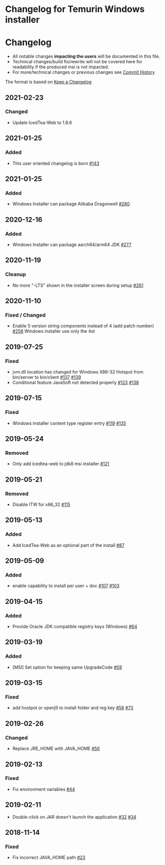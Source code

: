 # Changelog for Temurin Windows installer

# Changelog
* All notable changes **impacting the users** will be documented in this file.
* Technical changes/build fix/rewrite will not be covered here for readability if the produced msi is not impacted.
* For more/technical changes or previous changes see [Commit History](https://github.com/AdoptOpenJDK/openjdk-installer/commits/master) 


The format is based on [Keep a Changelog](https://keepachangelog.com/en/1.0.0/)

## 2021-02-23
### Changed
- Update IcedTea-Web to 1.8.6

## 2021-01-25
### Added
- This user oriented changelog is born [#143](https://github.com/AdoptOpenJDK/openjdk-installer/issues/143)

## 2021-01-25
### Added
- Windows Installer can package Alibaba Dragonwell [#280](https://github.com/AdoptOpenJDK/openjdk-installer/issues/280)

## 2020-12-16
### Added
- Windows Installer can package aarch64/arm64 JDK [#277](https://github.com/AdoptOpenJDK/openjdk-installer/issues/277)

## 2020-11-19
### Cleanup
- No more "-LTS" shown in the installer screen during setup [#261](https://github.com/AdoptOpenJDK/openjdk-installer/issues/261)

## 2020-11-10
### Fixed / Changed
- Enable 5 version string components instead of 4 (add patch number) [#258](https://github.com/AdoptOpenJDK/openjdk-installer/issues/258)
  Windows installer use only the 4st

## 2019-07-25
### Fixed
- jvm.dll location has changed for Windows X86-32 Hotspot from bin/server to bin/client [#137](https://github.com/AdoptOpenJDK/openjdk-installer/issues/137) [#139](https://github.com/AdoptOpenJDK/openjdk-installer/issues/139)
- Conditional feature JavaSoft not detected properly [#123](https://github.com/AdoptOpenJDK/openjdk-installer/issues/123) [#138](https://github.com/AdoptOpenJDK/openjdk-installer/issues/138) 

## 2019-07-15
### Fixed
- Windows installer content type register entry [#119](https://github.com/AdoptOpenJDK/openjdk-installer/issues/119) [#135](https://github.com/AdoptOpenJDK/openjdk-installer/issues/135)

## 2019-05-24
### Removed
- Only add icedtea-web to jdk8 msi installer [#121](https://github.com/AdoptOpenJDK/openjdk-installer/issues/121)

## 2019-05-21
### Removed
- Disable ITW for x86_32 [#115](https://github.com/AdoptOpenJDK/openjdk-installer/issues/115)

## 2019-05-13
### Added
- Add IcedTea-Web as an optional part of the install [#87](https://github.com/AdoptOpenJDK/openjdk-installer/issues/87)

## 2019-05-09
### Added
- enable capability to install per user + doc [#107](https://github.com/AdoptOpenJDK/openjdk-installer/issues/107) [#103](https://github.com/AdoptOpenJDK/openjdk-installer/issues/103)

## 2019-04-15
### Added
- Provide Oracle JDK compatible registry keys (Windows) [#64](https://github.com/AdoptOpenJDK/openjdk-installer/issues/64)

## 2019-03-19
### Added
- [MSI] Set option for keeping same UpgradeCode [#59](https://github.com/AdoptOpenJDK/openjdk-installer/issues/59)

## 2019-03-15
### Fixed
- add hostpot or openj9 to install folder and reg key [#58](https://github.com/AdoptOpenJDK/openjdk-installer/issues/58) [#73](https://github.com/AdoptOpenJDK/openjdk-installer/issues/73)

## 2019-02-26
### Changed
- Replace JRE_HOME with JAVA_HOME [#56](https://github.com/AdoptOpenJDK/openjdk-installer/issues/56)

## 2019-02-13
### Fixed
- Fix environment variables [#44](https://github.com/AdoptOpenJDK/openjdk-installer/issues/44)

## 2019-02-11
- Double-click on JAR doesn't launch the application [#32](https://github.com/AdoptOpenJDK/openjdk-installer/issues/32) [#34](https://github.com/AdoptOpenJDK/openjdk-installer/issues/34)

## 2018-11-14
### Fixed
- Fix incorrect JAVA_HOME path [#23](https://github.com/AdoptOpenJDK/openjdk-installer/issues/23)
